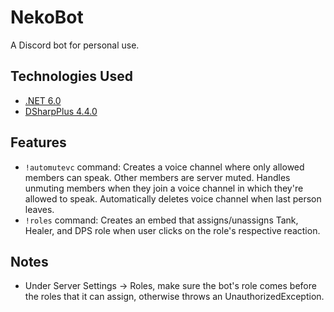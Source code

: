 # NekoBot

A Discord bot for personal use.

## Technologies Used

- [.NET 6.0](https://dotnet.microsoft.com/download/dotnet/6.0)
- [DSharpPlus 4.4.0](https://dsharpplus.github.io/DSharpPlus/)

## Features

- `!automutevc` command: Creates a voice channel where only allowed members can speak. Other members are server muted. Handles unmuting members when they join a voice channel in which they're allowed to speak. Automatically deletes voice channel when last person leaves. 
- `!roles` command: Creates an embed that assigns/unassigns Tank, Healer, and DPS role when user clicks on the role's respective reaction.

## Notes

- Under Server Settings -> Roles, make sure the bot's role comes before the roles that it can assign, otherwise throws an UnauthorizedException.